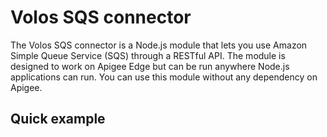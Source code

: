 # Volos SQS connector

The Volos SQS connector is a Node.js module that lets you use Amazon Simple Queue Service (SQS) through a RESTful API. The module is designed to work on Apigee Edge but can be run anywhere Node.js applications can run.  You can use this module without any dependency on Apigee.

## Quick example














